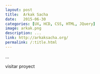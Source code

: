 ```yaml
---
layout: post
title:  Arkak Sacha
date:   2015-06-30
categories: [UX, HCD, CSS, HTML, JQuery]
image: arkak.png
description: ...
link: http://arkaksacha.org/
permalink: /:title.html
---
```


...

visitar proyect